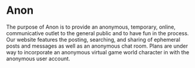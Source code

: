 Anon
====

The purpose of Anon is to provide an anonymous, temporary, online, communicative outlet to the general public and to have fun in the process. Our website features the posting, searching, and sharing of ephemeral posts and messages as well as an anonymous chat room. Plans are under way to incorporate an anonymous virtual game world character in with the anonymous user account.
